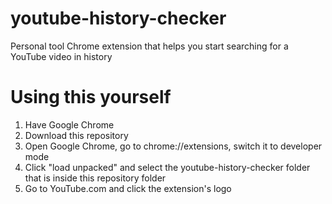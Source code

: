 # youtube-history-checker
Personal tool Chrome extension that helps you start searching for a YouTube video in history

# Using this yourself
1. Have Google Chrome
2. Download this repository
3. Open Google Chrome, go to chrome://extensions, switch it to developer mode
4. Click "load unpacked" and select the youtube-history-checker folder that is inside this repository folder
5. Go to YouTube.com and click the extension's logo
